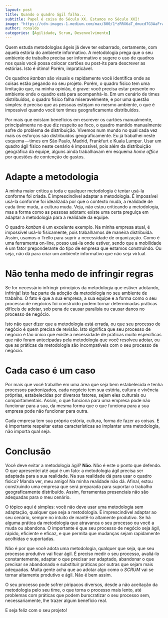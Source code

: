 ```yaml
---
layout: post
title: Quando o quadro ágil falha...
subtitle: Papel é coisa do Século XX. Estamos no Século XXI!
image: "https://cdn-images-1.medium.com/max/800/1*zRRX6aT_dmucd7G3AaFraQ.jpeg"
author: ronaldo
categories: [Agilidade, Scrum, Desenvolvimento]
---
```


Quem estuda metodologias ágeis já deve ter esbarrado, certamente, com aquela
estória do ambiente informativo. A metodologia prega que o seu ambiente de
trabalho precisa ser informativo e sugere o uso de quadros nos quais você possa
colocar cartões ou post-its para descrever as estórias. Isto é ótimo! Porém,
impraticável.

Os quadros *kanban* são visuais e rapidamente você identifica onde as coisas
estão pegando no seu projeto. Porém, o quadro físico tem uma limitação que, na
minha opinião, é grave: você precisa estar presente no ambiente onde o quadro
está para acompanhá-lo. Em um cenário de times distribuídos, o quadro físico
falha miseravelmente, e por uma questão simples: é preciso que as pessoas
estejam no mesmo ambiente, o que é impossível quando você tem times
geograficamente distribuídos.

Por mais que existam benefícios em escrever os cartões manualmente,
principalmente no que diz respeito ao foco, o quadro mantido manualmente sofre
do problema de distribuição. Vivemos num mundo no qual cada vez mais os esforços
são distribuídos geograficamente. Eu já trabalhei neste esquema — times em São
Paulo, Madrid, Frankfurt e Kuala Lumpur. Usar um quadro ágil físico neste
cenário é impossível, pois além da distribuição geográfica da equipe, alguns
ainda trabalhavam em esquema *home office* por questões de contenção de gastos.

# Adapte a metodologia

A minha maior crítica a toda e qualquer metodologia é tentar usá-la conforme foi
criada. É imprescindível adaptar a metodologia. É impossível usá-la conforme foi
idealizada por que o contexto muda, a realidade de cada time muda, a cultura
muda. Veja, não estou criticando a metodologia, mas a forma como as pessoas
adotam: existe uma certa preguiça em adaptar a metodologia para a realidade da
equipe.

O quadro *kanban* é um excelente exemplo. Na minha empresa atual, é impossível
usá-lo fisicamente, pois trabalhamos de maneira distribuída. Assim, usamos o
Trello para suprir a necessidade de organização. Como é uma ferramenta on-line,
posso usá-la onde estiver, sendo que a mobilidade é um fator preponderante do
tipo de empresa que estamos construindo. Ou seja, não dá para criar um ambiente
informativo que não seja virtual.

# Não tenha medo de infringir regras

Se for necessário infringir princípios da metodologia que estiver adotando,
infrinja! Isto faz parte da adoção da metodologia no seu ambiente de trabalho. O
fato é que a sua empresa, a sua equipe e a forma como o seu processo de negócios
foi construído podem tornar determinadas práticas difíceis de adotar, sob pena
de causar paralisia ou causar danos no processo de negócio.

Isto não quer dizer que a metodologia está errada, ou que seu processo de
negócio é quem precisa de revisão. Isto significa que seu processo de negócio é
tão único que existe a necessidade de práticas muito específicas que não foram
antecipadas pela metodologia que você resolveu adotar, ou que as práticas da
metodologia são incompatíveis com o seu processo de negócio.

# Cada caso é um caso

Por mais que você trabalhe em uma área que seja bem estabelecida e tenha
processos padronizados, cada negócio tem sua estória, cultura e vivência
próprias, estabelecidas por diversos fatores, sejam eles culturais ou
comportamentais. Assim, o que funciona para uma empresa pode não funcionar para
a sua, da mesma forma que o que funciona para a sua empresa pode não funcionar
para outra.

Cada empresa tem sua própria estória, cultura, forma de fazer as coisas. E é
importante respeitar estas características ao implantar uma metodologia, não
importa qual seja.

# Conclusão

Você deve evitar a metodologia ágil? **Não**. Não é este o ponto que defendo. O
que apresentei até aqui é um fato: a metodologia ágil precisa ser adaptada para
a sua realidade. Na sua realidade dá para usar o quadro físico? Manda ver, meu
amigo! Na minha realidade não dá. Afinal, estou construindo uma empresa que será
preparada para suportar o trabalho geograficamente distribuído. Assim,
ferramentas presenciais não são adequadas para o meu cenário.

O tópico aqui é simples: você não deve usar uma metodologia sem adaptação,
qualquer que seja a metodologia. É imprescindível adaptar ao seu cenário, sempre
no intuito de mantê-lo altamente produtivo. Se há alguma prática da metodologia
que atravanca o seu processo ou você a muda ou abandona. O importante é que seu
processo de negócio seja ágil, rápido, eficiente e eficaz, e que permita que
mudanças sejam rapidamente acolhidas e suportadas.

Não é por que você adota uma metodologia, qualquer que seja, que seu processo
produtivo vai ficar ágil. É preciso medir o seu processo, avaliá-lo
constantemente, adaptar o que precisar ser adaptado, abandonar o que precisar se
abandonado e substituir práticas por outras que sejam mais adequadas. Muita
gente acha que ao adotar algo como o *SCRUM* vai se tornar altamente produtivo e
ágil. Não é bem assim.

O seu processo pode sofrer piripacos diversos, desde a não aceitação da
metodologia pelo seu time, o que torna o processo mais lento, até problemas com
práticas que podem burocratizar o seu processo sem, necessariamente, lhe trazer
algum benefício real.

E seja feliz com o seu projeto!
